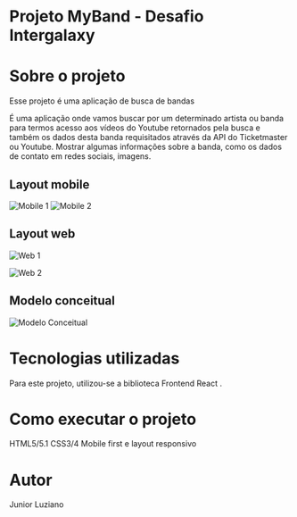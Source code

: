 # Projeto MyBand - Desafio Intergalaxy
 

# Sobre o projeto

Esse projeto é uma aplicação de busca de bandas 

É uma aplicação onde vamos buscar por um determinado artista ou banda para termos acesso aos vídeos do Youtube retornados pela busca e também os dados desta banda requisitados através da API do Ticketmaster ou Youtube.
Mostrar algumas informações sobre a banda, como os dados de contato em redes sociais, imagens.



## Layout mobile
![Mobile 1]() ![Mobile 2]()

## Layout web
![Web 1]()

![Web 2]()

## Modelo conceitual
![Modelo Conceitual]()

# Tecnologias utilizadas

Para este projeto, utilizou-se a biblioteca Frontend React .


# Como executar o projeto

HTML5/5.1
CSS3/4 
Mobile first e layout responsivo

# Autor
Junior Luziano
